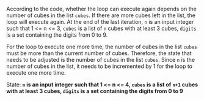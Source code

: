 According to the code, whether the loop can execute again depends on the number of cubes in the list `cubes`. If there are more cubes left in the list, the loop will execute again. At the end of the last iteration, `n` is an input integer such that 1 <= n <= 3, `cubes` is a list of `n` cubes with at least 3 cubes, `digits` is a set containing the digits from 0 to 9. 

For the loop to execute one more time, the number of cubes in the list `cubes` must be more than the current number of cubes. Therefore, the state that needs to be adjusted is the number of cubes in the list `cubes`. Since `n` is the number of cubes in the list, it needs to be incremented by 1 for the loop to execute one more time.

State: **`n` is an input integer such that 1 <= n <= 4, `cubes` is a list of `n+1` cubes with at least 3 cubes, `digits` is a set containing the digits from 0 to 9**